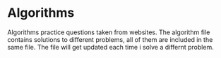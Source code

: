 # Algorithms
Algorithms practice questions taken from websites.
The algorithm file contains solutions to different problems, all of them are included in the same file.
The file will get updated each time i solve a differnt problem.
